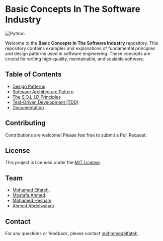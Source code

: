 # Basic Concepts In The Software Industry
![Python](https://img.shields.io/badge/Python-3.8%2B-blue)

Welcome to the **Basic Concepts In The Software Industry** repository. This repository contains examples and explanations of fundamental principles and design patterns used in software engineering. These concepts are crucial for writing high-quality, maintainable, and scalable software.

## Table of Contents

- [Design Patterns](https://github.com/mohmmedelfateh/Basic-Concepts-In-The-Software-Industry/blob/main/Design%20Pattern.ipynb)
- [Software Architecture Pattern](https://github.com/mohmmedelfateh/Basic-Concepts-In-The-Software-Industry/tree/main/Architecture%20Pattern)
- [The S.O.L.I.D Principles](https://github.com/mohmmedelfateh/Basic-Concepts-In-The-Software-Industry/tree/main/The%20S.O.L.I.D%20Principles)
- [Test-Driven Development (TDD)](https://github.com/mohmmedelfateh/Basic-Concepts-In-The-Software-Industry/blob/main/Test-Driven%20Development.py)
- [Documentation](https://github.com/mohmmedelfateh/Basic-Concepts-In-The-Software-Industry/blob/main/Documentation.pdf)

## Contributing

Contributions are welcome! Please feel free to submit a Pull Request.

## License

This project is licensed under the [MIT License](https://choosealicense.com/licenses/mit/).

## Team

- [Mohamed Elfateh](https://github.com/mohmmedelfateh).
- [Mostafa Ahmed](https://github.com/mostafa4nabih).
- [Mohamed Hesham](https://github.com/mohammedhisham1).
- [Ahmed Abdelwahab](https://github.com/sexynade).

## Contact

For any questions or feedback, please contact [mohmmedelfateh](https://github.com/mohmmedelfateh).
